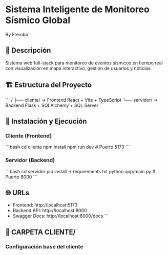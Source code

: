 # Sistema Inteligente de Monitoreo Sísmico Global
By Frembo
## 🎯 Descripción
Sistema web full-stack para monitoreo de eventos sísmicos en tiempo real con visualización en mapa interactivo, gestión de usuarios y noticias.

## 🏗️ Estructura del Proyecto
\`\`\`
/
├── cliente/    → Frontend React + Vite + TypeScript
└── servidor/   → Backend Flask + SQLAlchemy + SQL Server
\`\`\`

## 🚀 Instalación y Ejecución

### Cliente (Frontend)
\`\`\`bash
cd cliente
npm install
npm run dev  # Puerto 5173
\`\`\`

### Servidor (Backend)
\`\`\`bash
cd servidor
pip install -r requirements.txt
python app/main.py  # Puerto 8000
\`\`\`

## 🌐 URLs
- Frontend: http://localhost:5173
- Backend API: http://localhost:8000
- Swagger Docs: http://localhost:8000/docs
\`\`\`

## 📁 CARPETA CLIENTE/

### Configuración base del cliente
